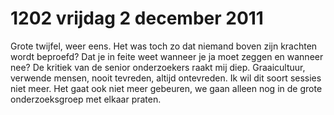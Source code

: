 # 1202 vrijdag 2 december 2011
Grote twijfel, weer eens. Het was toch zo dat niemand boven zijn krachten wordt beproefd? Dat je in feite weet wanneer je ja moet zeggen en wanneer nee? De kritiek van de senior onderzoekers raakt mij diep. Graaicultuur, verwende mensen, nooit tevreden, altijd ontevreden. Ik wil dit soort sessies niet meer. Het gaat ook niet meer gebeuren, we gaan alleen nog in de grote onderzoeksgroep met elkaar praten.
